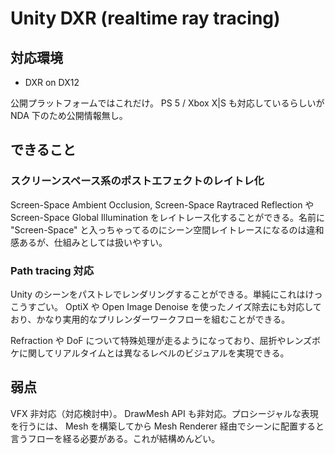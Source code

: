 # Unity DXR (realtime ray tracing)

## 対応環境

- DXR on DX12

公開プラットフォームではこれだけ。 PS 5 / Xbox X|S も対応しているらしいが NDA 下のため公開情報無し。

## できること

### スクリーンスペース系のポストエフェクトのレイトレ化

Screen-Space Ambient Occlusion, Screen-Space Raytraced Reflection や Screen-Space Global Illumination をレイトレース化することができる。名前に "Screen-Space" と入っちゃってるのにシーン空間レイトレースになるのは違和感あるが、仕組みとしては扱いやすい。

### Path tracing 対応

Unity のシーンをパストレでレンダリングすることができる。単純にこれはけっこうすごい。 OptiX や Open Image Denoise を使ったノイズ除去にも対応しており、かなり実用的なプリレンダーワークフローを組むことができる。

Refraction や DoF について特殊処理が走るようになっており、屈折やレンズボケに関してリアルタイムとは異なるレベルのビジュアルを実現できる。

## 弱点

VFX 非対応（対応検討中）。 DrawMesh API も非対応。プロシージャルな表現を行うには、 Mesh を構築してから Mesh Renderer 経由でシーンに配置すると言うフローを経る必要がある。これが結構めんどい。
